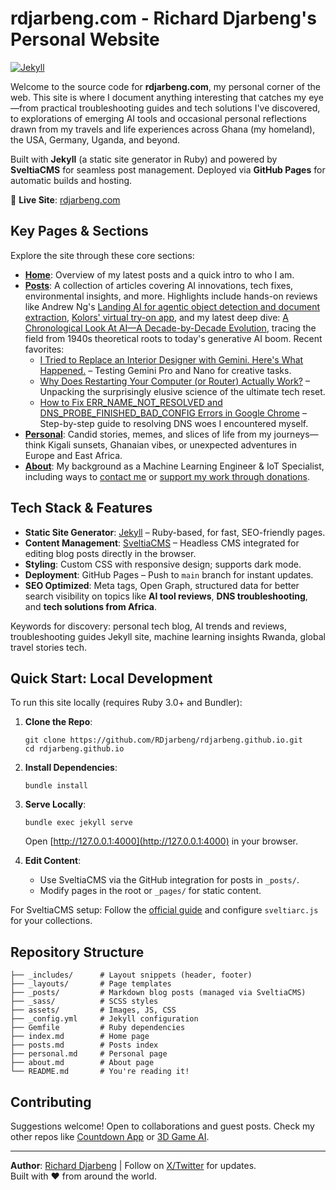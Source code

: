 # rdjarbeng.com - Richard Djarbeng's Personal Website

[![Jekyll](https://jekyllrb.com/img/logo-2x.png)](https://jekyllrb.com/) 

Welcome to the source code for **rdjarbeng.com**, my personal corner of the web. This site is where I document anything interesting that catches my eye—from practical troubleshooting guides and tech solutions I've discovered, to explorations of emerging AI tools and occasional personal reflections drawn from my travels and life experiences across Ghana (my homeland), the USA, Germany, Uganda, and beyond.

Built with **Jekyll** (a static site generator in Ruby) and powered by **SveltiaCMS** for seamless post management. Deployed via **GitHub Pages** for automatic builds and hosting.

🚀 **Live Site**: [rdjarbeng.com](https://rdjarbeng.com)

## Key Pages & Sections

Explore the site through these core sections:

- **[Home](https://rdjarbeng.com/)**: Overview of my latest posts and a quick intro to who I am.
- **[Posts](https://rdjarbeng.com/posts/)**: A collection of articles covering AI innovations, tech fixes, environmental insights, and more. Highlights include hands-on reviews like Andrew Ng's [Landing AI for agentic object detection and document extraction](https://rdjarbeng.com/agentic-object-detection-and-document-extraction-with-landing.ai/), [Kolors' virtual try-on app](https://rdjarbeng.com/kolors-virtual-try-on-nobody-s-gonna-know/), and my latest deep dive: [A Chronological Look At AI—A Decade-by-Decade Evolution](https://rdjarbeng.com/a-chronological-look-at-ai-a-decade-by-decade-evolution/), tracing the field from 1940s theoretical roots to today's generative AI boom. Recent favorites:
  - [I Tried to Replace an Interior Designer with Gemini. Here's What Happened.](https://rdjarbeng.com/putting-google-s-gemini-pro-and-nano-banana-to-the-test/) – Testing Gemini Pro and Nano for creative tasks.
  - [Why Does Restarting Your Computer (or Router) Actually Work?](https://rdjarbeng.com/why-does-restarting-your-computer-or-router-actually-work/) – Unpacking the surprisingly elusive science of the ultimate tech reset.
  - [How to Fix ERR_NAME_NOT_RESOLVED and DNS_PROBE_FINISHED_BAD_CONFIG Errors in Google Chrome](https://rdjarbeng.com/how-to-fix-err-name-not-resolved-and-dns-probe-finished-bad-config-errors-in-google-chrome-due-to-dns/) – Step-by-step guide to resolving DNS woes I encountered myself.
- **[Personal](https://rdjarbeng.com/personal/)**: Candid stories, memes, and slices of life from my journeys—think Kigali sunsets, Ghanaian vibes, or unexpected adventures in Europe and East Africa.
- **[About](https://rdjarbeng.com/about/)**: My background as a Machine Learning Engineer & IoT Specialist, including ways to [contact me](https://rdjarbeng.com/about/#contact-form) or [support my work through donations](https://rdjarbeng.com/about/#donate).

## Tech Stack & Features

- **Static Site Generator**: [Jekyll](https://jekyllrb.com/) – Ruby-based, for fast, SEO-friendly pages.
- **Content Management**: [SveltiaCMS](https://github.com/sveltia/sveltia-cms) – Headless CMS integrated for editing blog posts directly in the browser.
- **Styling**: Custom CSS with responsive design; supports dark mode.
- **Deployment**: GitHub Pages – Push to `main` branch for instant updates.
- **SEO Optimized**: Meta tags, Open Graph, structured data for better search visibility on topics like **AI tool reviews**, **DNS troubleshooting**, and **tech solutions from Africa**.

Keywords for discovery: personal tech blog, AI trends and reviews, troubleshooting guides Jekyll site, machine learning insights Rwanda, global travel stories tech.

## Quick Start: Local Development

To run this site locally (requires Ruby 3.0+ and Bundler):

1. **Clone the Repo**:
   ```
   git clone https://github.com/RDjarbeng/rdjarbeng.github.io.git
   cd rdjarbeng.github.io
   ```

2. **Install Dependencies**:
   ```
   bundle install
   ```

3. **Serve Locally**:
   ```
   bundle exec jekyll serve
   ```
   Open [http://127.0.0.1:4000](http://127.0.0.1:4000) in your browser.

4. **Edit Content**:
   - Use SveltiaCMS via the GitHub integration for posts in `_posts/`.
   - Modify pages in the root or `_pages/` for static content.

For SveltiaCMS setup: Follow the [official guide](https://github.com/sveltia/sveltia-cms#usage) and configure `sveltiarc.js` for your collections.

## Repository Structure

```
├── _includes/      # Layout snippets (header, footer)
├── _layouts/       # Page templates
├── _posts/         # Markdown blog posts (managed via SveltiaCMS)
├── _sass/          # SCSS styles
├── assets/         # Images, JS, CSS
├── _config.yml     # Jekyll configuration
├── Gemfile         # Ruby dependencies
├── index.md        # Home page
├── posts.md        # Posts index
├── personal.md     # Personal page
├── about.md        # About page
└── README.md       # You're reading it!
```

## Contributing

Suggestions welcome!
Open to collaborations and guest posts. Check my other repos like [Countdown App](https://github.com/RDjarbeng/countdown-app) or [3D Game AI](https://github.com/RDjarbeng/3d-character-game).

---


**Author**: [Richard Djarbeng](https://rdjarbeng.com/about/) | Follow on [X/Twitter](https://twitter.com/DjarbengRichard) for updates.  
Built with ❤️ from around the world.
